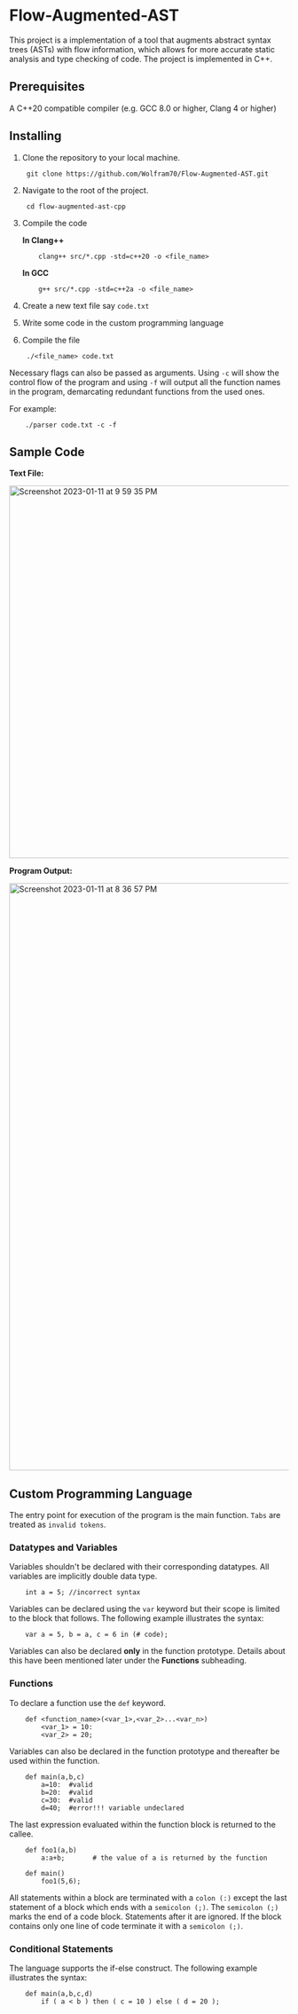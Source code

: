 # Flow-Augmented-AST

This project is a implementation of a tool that augments abstract syntax trees (ASTs) with flow information, which allows for more accurate static analysis and type checking of code. The project is implemented in C++.

## Prerequisites

A C++20 compatible compiler (e.g. GCC 8.0 or higher, Clang 4 or higher)

## Installing
1. Clone the repository to your local machine.
        
        git clone https://github.com/Wolfram70/Flow-Augmented-AST.git

2. Navigate to the root of the project.
        
        cd flow-augmented-ast-cpp

3. Compile the code

      <b>In Clang++</b>

           clang++ src/*.cpp -std=c++20 -o <file_name>

      <b>In GCC</b>

           g++ src/*.cpp -std=c++2a -o <file_name>

4. Create a new text file say `code.txt`

5. Write some code in the custom programming language

6. Compile the file

        ./<file_name> code.txt

Necessary flags can also be passed as arguments. Using `-c` will show the control flow of the program and using `-f` will output all the function names in the program, demarcating redundant functions from the used ones.

For example:
        
        ./parser code.txt -c -f
        
## Sample Code


<b>Text File: </b>


<img width="672" alt="Screenshot 2023-01-11 at 9 59 35 PM" src="https://user-images.githubusercontent.com/108116233/211861789-2cf14a11-5c32-46e3-b915-c311db92935b.png">


<b>Program Output: </b>


<img width="1059" alt="Screenshot 2023-01-11 at 8 36 57 PM" src="https://user-images.githubusercontent.com/108116233/211841248-48b4a813-30a5-4ce9-a27b-27887fffeca9.png">

## Custom Programming Language

The entry point for execution of the program is the main function.
`Tabs` are treated as `invalid tokens`.

### Datatypes and Variables

Variables shouldn't be declared with their corresponding datatypes. All variables are implicitly double data type.

        int a = 5; //incorrect syntax
        
Variables can be declared using the ```var``` keyword but their scope is limited to the block that follows. The following example illustrates the syntax:

        var a = 5, b = a, c = 6 in (# code);


Variables can also be declared <b>only</b> in the function prototype. Details about this have been mentioned later under the <b>Functions</b> subheading.

### Functions

To declare a function use the `def` keyword. 
        
        def <function_name>(<var_1>,<var_2>...<var_n>)
            <var_1> = 10:
            <var_2> = 20;

Variables can also be declared in the function prototype and thereafter be used within the function.

        def main(a,b,c)
            a=10:  #valid
            b=20:  #valid
            c=30:  #valid
            d=40;  #error!!! variable undeclared
              
The last expression evaluated within the function block is returned to the callee.

        def foo1(a,b)
            a:a+b;       # the value of a is returned by the function

        def main()
            foo1(5,6);


All statements within a block are terminated with a `colon (:)` except the last statement of a block which ends with a `semicolon (;)`. The `semicolon (;)` marks the end of a code block. Statements after it are ignored. If the block contains only one line of code terminate it with a `semicolon (;)`.

### Conditional Statements

The language supports the if-else construct. The following example illustrates the syntax:

        def main(a,b,c,d)
            if ( a < b ) then ( c = 10 ) else ( d = 20 );





